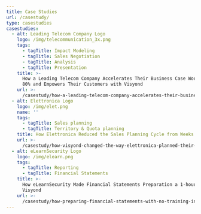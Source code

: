 ```yaml
---
title: Case Studies
url: /casestudy/
type: casestudies
casestudies:
  - alt: Leading Telecom Company Logo
    logo: /img/telecommunication_3x.png
    tags:
      - tagTitle: Impact Modeling
      - tagTitle: Sales Negotiation
      - tagTitle: Analysis
      - tagTitle: Presentation
    title: >-
      How a Leading Telecom Company Accelerates Their Business Case Workflow by
      80% and Empowers Their Customers with Visyond
    url: >-
      /casestudy/how-a-leading-telecom-company-accelerates-their-business-case-workflow-by-80-and-empowers-their-customers-with-visyond/
  - alt: Elettronica Logo
    logo: /img/elet.png
    name: ''
    tags:
      - tagTitle: Sales planning
      - tagTitle: Territory & Quota planning
    title: How Elettronica Reduced the Sales Planning Cycle from Weeks to Hours
    url: >-
      /casestudy/how-visyond-changed-the-way-elettronica-planned-their-sales-and-shortened-the-process-from-weeks-to-hours/
  - alt: eLearnSecurity Logo
    logo: /img/elearn.png
    tags:
      - tagTitle: Reporting
      - tagTitle: Financial Statements
    title: >-
      How eLearnSecurity Made Financial Statements Preparation a 1-hour Job with
      Visyond
    url: >-
      /casestudy/how-preparing-financial-statements-with-no-training-in-finance-became-a-1-hour-job/
---
```


